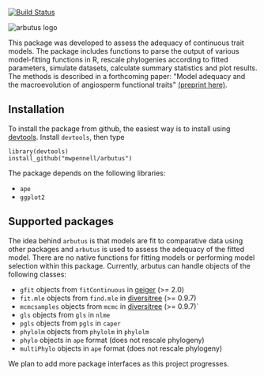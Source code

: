 
[![Build Status](https://travis-ci.org/mwpennell/arbutus.png?branch=master)](https://travis-ci.org/mwpennell/arbutus)

![arbutus logo](https://github.com/mwpennell/arbutus/raw/master/extra/arbutus_logo.png)

This package was developed to assess the adequacy of continuous trait models. The package includes functions to parse the output of various model-fitting functions in R, rescale phylogenies according to fitted parameters, simulate datasets, calculate summary statistics and plot results. The methods is described in a forthcoming paper: "Model adequacy and the macroevolution of angiosperm functional traits" [(preprint here)](http://biorxiv.org/content/early/2014/04/07/004002).

## Installation

To install the package from github, the easiest way is to install using [devtools](https://github.com/hadley/devtools). Install `devtools`, then type

```
library(devtools)
install_github("mwpennell/arbutus")
```

The package depends on the following libraries:

* `ape`
* `ggplot2`


## Supported packages

The idea behind `arbutus` is that models are fit to comparative data using other packages and `arbutus` is used to assess the adequacy of the fitted model. There are no native functions for fitting models or performing model selection within this package. Currently, arbutus can handle objects of the following classes:

* `gfit` objects from `fitContinuous` in [geiger](https://github.com/mwpennell/geiger-v2) (>= 2.0)
* `fit.mle` objects from `find.mle` in [diversitree](https://github.com/richfitz/diversitree) (>= 0.9.7)
* `mcmcsamples` objects from `mcmc` in [diversitree](https://githbu.com/richfitz/diversitree) (>= 0.9.7)`
* `gls` objects from `gls` in `nlme`
* `pgls` objects from `pgls` in `caper`
* `phylolm` objects from `phylolm` in `phylolm`
* `phylo` objects in `ape` format (does not rescale phylogeny)
* `multiPhylo` objects in `ape` format (does not rescale phylogeny)

We plan to add more package interfaces as this project progresses.

